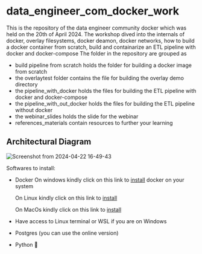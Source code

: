# data_engineer_com_docker_work
This is the repository of the data engineer community docker  which was held on the 20th of April 2024.
The workshop dived into the internals of docker, overlay filesystems, docker deamon, docker networks, how to build a docker container from scratch, build and containarize an ETL pipeline with docker and docker-compose
The folder in the repository are grouped as 
- build pipeline from scratch holds the folder for building a docker image from scratch
- the overlaytest folder contains the file for building the overlay demo directory
- the pipeline_with_docker holds the files for building the ETL pipeline with docker and docker-compose
- the pipeline_with_out_docker holds the files for building the ETL pipeline without docker 
- the webinar_slides holds the slide for the webinar
- references_materials contain resources to further your learning
## Architectural Diagram 
![Screenshot from 2024-04-22 16-49-43](https://github.com/Idowuilekura/data_engineer_com_docker_work/assets/38056084/d161f229-7233-4101-af41-b320ddb7c9bb)



Softwares to install:
- Docker
  On windows kindly click on this link to [install](https://medium.com/@prasadaniroodh/set-up-docker-on-your-windows-install-docker-on-windows-and-configure-it-as-a-docker-host-a70f6179067f) docker on your system

  On Linux kindly click on this link to [install](https://www.digitalocean.com/community/tutorials/how-to-install-and-use-docker-on-ubuntu-20-04)

  On MacOs kindly click on this link to [install](https://medium.com/@Rohit_Varma/a-step-by-step-guide-to-install-docker-on-macos-for-efficient-containerization-13654ed1041b)
- Have access to Linux terminal or WSL if you are on Windows
- Postgres (you can use the online version)
- Python 🤪



